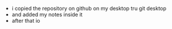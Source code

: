 - i copied the repository on github on my desktop tru git desktop
- and added my notes inside it
- after that io